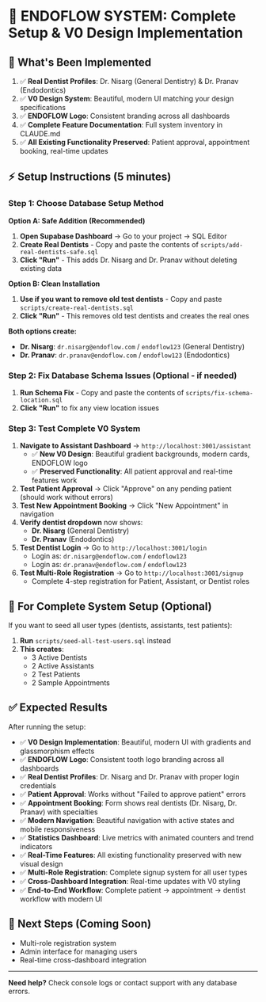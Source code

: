 # 🚀 ENDOFLOW SYSTEM: Complete Setup & V0 Design Implementation

## 🎯 **What's Been Implemented**
1. ✅ **Real Dentist Profiles**: Dr. Nisarg (General Dentistry) & Dr. Pranav (Endodontics)
2. ✅ **V0 Design System**: Beautiful, modern UI matching your design specifications
3. ✅ **ENDOFLOW Logo**: Consistent branding across all dashboards
4. ✅ **Complete Feature Documentation**: Full system inventory in CLAUDE.md
5. ✅ **All Existing Functionality Preserved**: Patient approval, appointment booking, real-time updates

## ⚡ **Setup Instructions** (5 minutes)

### **Step 1: Choose Database Setup Method**

**Option A: Safe Addition (Recommended)**
1. **Open Supabase Dashboard** → Go to your project → SQL Editor
2. **Create Real Dentists** - Copy and paste the contents of `scripts/add-real-dentists-safe.sql`
3. **Click "Run"** - This adds Dr. Nisarg and Dr. Pranav without deleting existing data

**Option B: Clean Installation**
1. **Use if you want to remove old test dentists** - Copy and paste `scripts/create-real-dentists.sql`
2. **Click "Run"** - This removes old test dentists and creates the real ones

**Both options create:**
- **Dr. Nisarg**: `dr.nisarg@endoflow.com` / `endoflow123` (General Dentistry)
- **Dr. Pranav**: `dr.pranav@endoflow.com` / `endoflow123` (Endodontics)

### **Step 2: Fix Database Schema Issues** (Optional - if needed)

1. **Run Schema Fix** - Copy and paste the contents of `scripts/fix-schema-location.sql`
2. **Click "Run"** to fix any view location issues

### **Step 3: Test Complete V0 System**

1. **Navigate to Assistant Dashboard** → `http://localhost:3001/assistant`
   - ✅ **New V0 Design**: Beautiful gradient backgrounds, modern cards, ENDOFLOW logo
   - ✅ **Preserved Functionality**: All patient approval and real-time features work
2. **Test Patient Approval** → Click "Approve" on any pending patient (should work without errors)
3. **Test New Appointment Booking** → Click "New Appointment" in navigation
4. **Verify dentist dropdown** now shows:
   - **Dr. Nisarg** (General Dentistry)
   - **Dr. Pranav** (Endodontics)
5. **Test Dentist Login** → Go to `http://localhost:3001/login`
   - Login as: `dr.nisarg@endoflow.com` / `endoflow123`
   - Login as: `dr.pranav@endoflow.com` / `endoflow123`
6. **Test Multi-Role Registration** → Go to `http://localhost:3001/signup`
   - Complete 4-step registration for Patient, Assistant, or Dentist roles

## 🔧 **For Complete System Setup** (Optional)

If you want to seed all user types (dentists, assistants, test patients):

1. **Run** `scripts/seed-all-test-users.sql` instead
2. **This creates**:
   - 3 Active Dentists
   - 2 Active Assistants
   - 2 Test Patients
   - 2 Sample Appointments

## ✅ **Expected Results**

After running the setup:
- ✅ **V0 Design Implementation**: Beautiful, modern UI with gradients and glassmorphism effects
- ✅ **ENDOFLOW Logo**: Consistent tooth logo branding across all dashboards
- ✅ **Real Dentist Profiles**: Dr. Nisarg and Dr. Pranav with proper login credentials
- ✅ **Patient Approval**: Works without "Failed to approve patient" errors
- ✅ **Appointment Booking**: Form shows real dentists (Dr. Nisarg, Dr. Pranav) with specialties
- ✅ **Modern Navigation**: Beautiful navigation with active states and mobile responsiveness
- ✅ **Statistics Dashboard**: Live metrics with animated counters and trend indicators
- ✅ **Real-Time Features**: All existing functionality preserved with new visual design
- ✅ **Multi-Role Registration**: Complete signup system for all user types
- ✅ **Cross-Dashboard Integration**: Real-time updates with V0 styling
- ✅ **End-to-End Workflow**: Complete patient → appointment → dentist workflow with modern UI

## 🔮 **Next Steps** (Coming Soon)

- Multi-role registration system
- Admin interface for managing users
- Real-time cross-dashboard integration

---
**Need help?** Check console logs or contact support with any database errors.